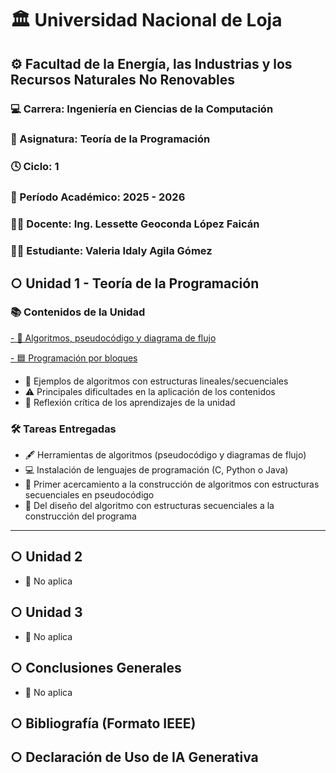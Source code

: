 # 🏛️ Universidad Nacional de Loja  
## ⚙️ Facultad de la Energía, las Industrias y los Recursos Naturales No Renovables  
### 💻 Carrera: Ingeniería en Ciencias de la Computación  
### 📘 Asignatura: Teoría de la Programación  
### 🕓 Ciclo: 1  
### 📅 Período Académico: 2025 - 2026  
### 👩‍🏫 Docente: Ing. Lessette Geoconda López Faicán  
### 👩‍🎓 Estudiante: Valeria Idaly Agila Gómez  
## ○ Unidad 1 - Teoría de la Programación

### 📚 Contenidos de la Unidad
 [- 🧩 Algoritmos, pseudocódigo y diagrama de flujo](Algoritmos.md)
 
[- 🟦 Programación por bloques](bloques.md)
- 📂 Ejemplos de algoritmos con estructuras lineales/secuenciales
- ⚠️ Principales dificultades en la aplicación de los contenidos
- 📝 Reflexión crítica de los aprendizajes de la unidad

### 🛠️ Tareas Entregadas
- 🖋️ Herramientas de algoritmos (pseudocódigo y diagramas de flujo)
- 💻 Instalación de lenguajes de programación (C, Python o Java)
- 🚀 Primer acercamiento a la construcción de algoritmos con estructuras secuenciales en pseudocódigo
- 🔹 Del diseño del algoritmo con estructuras secuenciales a la construcción del programa

---

## ○ Unidad 2
- 🚫 No aplica

## ○ Unidad 3
- 🚫 No aplica

## ○ Conclusiones Generales
- 🚫 No aplica

## ○ Bibliografía (Formato IEEE)


## ○ Declaración de Uso de IA Generativa
